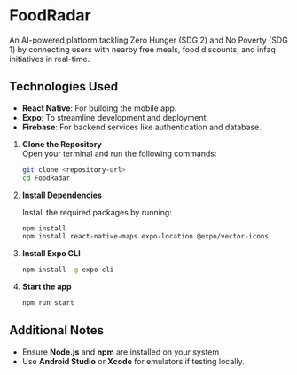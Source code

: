 # FoodRadar

An AI-powered platform tackling Zero Hunger (SDG 2) and No Poverty (SDG 1) by connecting users with nearby free meals, food discounts, and infaq initiatives in real-time.

## Technologies Used
- **React Native**: For building the mobile app.
- **Expo**: To streamline development and deployment.
- **Firebase**: For backend services like authentication and database.

1. **Clone the Repository**  
   Open your terminal and run the following commands:
   ```bash
   git clone <repository-url>
   cd FoodRadar

2. **Install Dependencies**
   
   Install the required packages by running:
   ```bash
   npm install
   npm install react-native-maps expo-location @expo/vector-icons

4. **Install Expo CLI**
   ```bash
   npm install -g expo-cli

5. **Start the app**
   ```bash
   npm run start

## Additional Notes
- Ensure **Node.js** and **npm** are installed on your system
- Use **Android Studio** or **Xcode** for emulators if testing locally.
